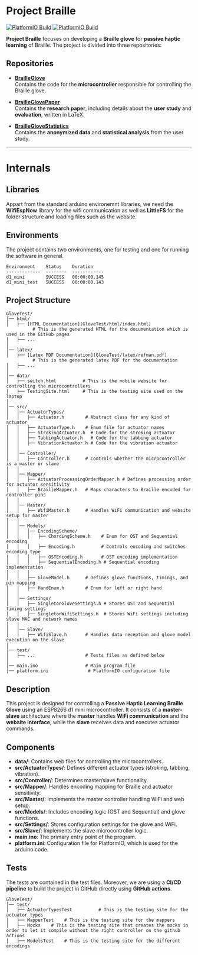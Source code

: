 # Project Braille  

[![PlatformIO Build](https://github.com/T0B1K/BrailleGlove/actions/workflows/platformio_build.yml/badge.svg)](https://github.com/T0B1K/BrailleGlove/actions/workflows/platformio_build.yml)
[![PlatformIO Build](https://github.com/T0B1K/BrailleGlove/actions/workflows/platformio_build.yml/badge.svg)](https://github.com/T0B1K/BrailleGlove/actions/workflows/platformio_build.yml)

**Project Braille** focuses on developing a **Braille glove** for **passive haptic learning** of Braille. The project is divided into three repositories:  

## Repositories  

- [**BrailleGlove**](https://github.com/T0B1K/BrailleGlove)  
  Contains the code for the **microcontroller** responsible for controlling the Braille glove.  

- [**BrailleGlovePaper**](https://github.com/T0B1K/BrailleGlovePaper)  
  Contains the **research paper**, including details about the **user study** and **evaluation**, written in LaTeX.  

- [**BrailleGloveStatistics**](https://github.com/T0B1K/BrailleGloveStatistics)  
  Contains the **anonymized data** and **statistical analysis** from the user study.  

---



# Internals
## Libraries
Appart from the standard arduino environemnt libraries, we need the **WifiEspNow** library for the wifi communication as well as **LittleFS** for the folder structure and loading files such as the website.

## Environments
The project contains two environments, one for testing and one for running the software in general.
```
Environment    Status    Duration
-------------  --------  ------------
d1_mini        SUCCESS   00:00:00.145
d1_mini_test   SUCCESS   00:00:00.143
```
## Project Structure  

```
GloveTest/
│── html/
│   ├── [HTML Documentation](GloveTest/html/index.html)
          # This is the generated HTML for the documentation which is used in the GitHub pages
│   ├── ...
│
│── latex/
│   ├── [Latex PDF Documentation](GloveTest/latex/refman.pdf)
          # This is the generated latex PDF for the documentation
│   ├── ...
│
│── data/
│   ├── switch.html          # This is the mobile website for controlling the microcontrollers
│   ├── TestingSite.html     # This is the testing site used on the laptop
│
│── src/
│   │── ActuatorTypes/
│   │   ├── Actuator.h        # Abstract class for any kind of actuator
│   │   ├── ActuatorType.h    # Enum file for actuator names
│   │   ├── StrokingActuator.h  # Code for the stroking actuator
│   │   ├── TabbingActuator.h   # Code for the tabbing actuator
│   │   ├── VibrationActuator.h # Code for the vibration actuator
│   │
│   │── Controller/
│   │   ├── Controller.h      # Controls whether the microcontroller is a master or slave
│   │
│   │── Mapper/
│   │   ├── ActuatorProcessingOrderMapper.h # Defines processing order for actuator sensitivity
│   │   ├── BrailleMapper.h   # Maps characters to Braille encoded for controller pins
│   │
│   │── Master/
│   │   ├── WifiMaster.h      # Handles WiFi communication and website setup for master
│   │
│   │── Models/
│   │   │── EncodingScheme/
│   │   │   ├── ChordingScheme.h    # Enum for OST and Sequential encoding
│   │   │   ├── Encoding.h          # Controls encoding and switches encoding type
│   │   │   ├── OSTEncoding.h       # OST encoding implementation
│   │   │   ├── SequentialEncoding.h # Sequential encoding implementation
│   │   │
│   │   ├── GloveModel.h      # Defines glove functions, timings, and pin mapping
│   │   ├── HandEnum.h        # Enum for left or right hand
│   │
│   │── Settings/
│   │   ├── SingletonGloveSettings.h # Stores OST and Sequential timing settings
│   │   ├── SingletonWifiSettings.h  # Stores WiFi settings including slave MAC and network names
│   │
│   │── Slave/
│   │   ├── WifiSlave.h       # Handles data reception and glove model execution on the slave
│
│── test/
│   ├── ...                   # Tests files as defined below
│
│── main.ino                  # Main program file
│── platform.ini               # PlatformIO configuration file
```

## Description  

This project is designed for controlling a **Passive Haptic Learning Braille Glove** using an ESP8266 d1 mini microcontroller. It consists of a **master-slave** architecture where the **master** handles **WiFi communication** and the **website interface**, while the **slave** receives data and executes actuator commands.  

## Components  

- **data/**: Contains web files for controlling the microcontrollers.  
- **src/ActuatorTypes/**: Defines different actuator types (stroking, tabbing, vibration).  
- **src/Controller/**: Determines master/slave functionality.  
- **src/Mapper/**: Handles encoding mapping for Braille and actuator sensitivity.  
- **src/Master/**: Implements the master controller handling WiFi and web setup.  
- **src/Models/**: Includes encoding logic (OST and Sequential) and glove functions.  
- **src/Settings/**: Stores configuration settings for the glove and WiFi.  
- **src/Slave/**: Implements the slave microcontroller logic.  
- **main.ino**: The primary entry point of the program.  
- **platform.ini**: Configuration file for PlatformIO, which is used for the arduino code.


## Tests
The tests are contained in the test files.
Moreover, we are using a **CI/CD pipeline** to build the project in GitHub directly using **GitHub actions**.

```
GloveTest/
│── test/ 
│   ├── ActuatorTypesTest          # This is the testing site for the actuator types
│   ├── MapperTest    # This is the testing site for the mappers
│   ├── Mocks    # This is the testing site that creates the mocks in order to let it compile without the right controller on the github actions
│   ├── ModelsTest    # This is the testing site for the different encodings
```
